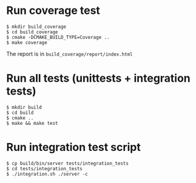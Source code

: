 # Run coverage test
```
$ mkdir build_coverage
$ cd build_coverage
$ cmake -DCMAKE_BUILD_TYPE=Coverage ..
$ make coverage
```
The report is in `build_coverage/report/index.html`

# Run all tests (unittests + integration tests)
```
$ mkdir build
$ cd build
$ cmake ..
$ make && make test
```

# Run integration test script
```
$ cp build/bin/server tests/integration_tests
$ cd tests/integration_tests
$ ./integration.sh ./server -c
```
